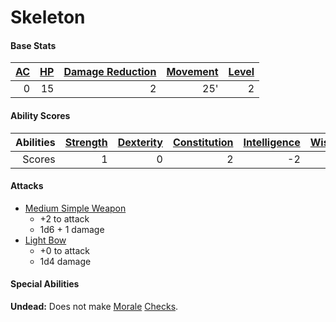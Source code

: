 # Skeleton

#### Base Stats

| [AC](../../../Player%20Characters/Derived%20Statistics/Armor%20Class.md) | [HP](../../../Player%20Characters/Derived%20Statistics/Health%20Points.md) | [Damage Reduction](../../../Items/Equipment/Individual%20Item%20Cards/Armors/Armor%20Properties/Armor%20X%20Property.md) | [Movement](../../../Game%20Procedures/Movement.md) | [Level](../../../Player%20Characters/Derived%20Statistics/Level.md) |
| -----------------------------------------------------------------------: | -------------------------------------------------------------------------: | -----------------------------------------------------------------------------------------------------------------------: | -------------------------------------------------: | ------------------------------------------------------------------: |
|                                                                        0 |                                                                         15 |                                                                                                                        2 |                                                25' |                                                                   2 |
#### Ability Scores

| Abilities | [Strength](../../../Player%20Characters/Chosen%20Statistics/Strength.md) | [Dexterity](../../../Player%20Characters/Chosen%20Statistics/Dexterity.md) | [Constitution](../../../Player%20Characters/Chosen%20Statistics/Constitution.md) | [Intelligence](../../../Player%20Characters/Chosen%20Statistics/Intelligence.md) | [Wisdom](../../../Player%20Characters/Chosen%20Statistics/Wisdom.md)<br> | [Charisma](../../../Player%20Characters/Chosen%20Statistics/Charisma.md)<br> |
| --------: | -----------------------------------------------------------------------: | -------------------------------------------------------------------------: | -------------------------------------------------------------------------------: | -------------------------------------------------------------------------------: | -----------------------------------------------------------------------: | ---------------------------------------------------------------------------: |
|    Scores |                                                                        1 |                                                                          0 |                                                                                2 |                                                                               -2 |                                                                        0 |                                                                           -1 |
#### Attacks
- [Medium Simple Weapon](../../../Items/Equipment/Individual%20Item%20Cards/Weapons/Melee%20Weapons/Medium%20Simple%20Weapon.md)
	- +2 to attack
	- 1d6 + 1 damage
- [Light Bow](../../../Items/Equipment/Individual%20Item%20Cards/Weapons/Ranged%20Weapons/Light%20Bow.md)
	- +0 to attack
	- 1d4 damage
#### Special Abilities
**Undead:** Does not make [Morale](../../../Social%20Systems/Morale%20System.md#Morale) [Checks](../../../Game%20Procedures/Check.md).